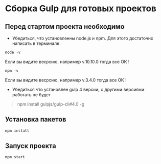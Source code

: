 # Сборка Gulp для готовых проектов

## Перед стартом проекта необходимо

* Убедиться, что установленны node.js и npm. Для этого достаточно написать в терминале: 
``` js
node -v
```


Если вы видите весрсию, например v.10.10.0 тогда все ОК !
``` js
npm -v
```


Если вы видите весрсию, например v.3.4.0 тогда все ОК !

* Убедиться что установлен gulp 4 версии, с другими версиями работать не будет

> npm install gulpjs/gulp-cli#4.0 -g

## Установка пакетов
``` js
npm install
```
## Запуск проекта 

``` js
npm start
```
